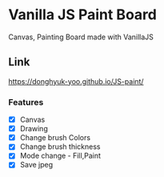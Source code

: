 # Vanilla JS Paint Board

Canvas, Painting Board made with VanillaJS

## Link
https://donghyuk-yoo.github.io/JS-paint/

### Features
- [x] Canvas
- [x] Drawing
- [x] Change brush Colors
- [x] Change brush thickness
- [x] Mode change - Fill,Paint
- [x] Save jpeg

